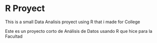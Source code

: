 # R Proyect
This is a small Data Analisis proyect using R that i made for College

Este es un proyecto corto de Análisis de Datos usando R que hice para la Facultad
